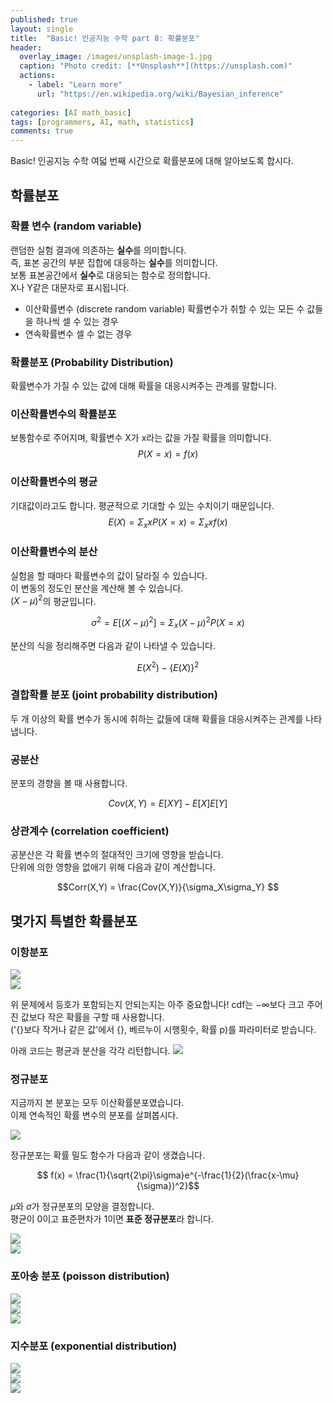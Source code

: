 ```yaml
---
published: true
layout: single
title:  "Basic! 인공지능 수학 part 8: 확률분포"
header:
  overlay_image: /images/unsplash-image-1.jpg
  caption: "Photo credit: [**Unsplash**](https://unsplash.com)"
  actions:
    - label: "Learn more"
      url: "https://en.wikipedia.org/wiki/Bayesian_inference"
      
categories: [AI math_basic]
tags: [programmers, AI, math, statistics]
comments: true
---
```


Basic! 인공지능 수학 여덟 번째 시간으로 확률분포에 대해 알아보도록 합시다. 

## 학률분포

### 확률 변수 (random variable)

랜덤한 실험 결과에 의존하는 **실수**를 의미합니다.  
즉, 표본 공간의 부분 집합에 대응하는 **실수**를 의미합니다.  
보통 표본공간에서 **실수**로 대응되는 함수로 정의합니다.  
X나 Y같은 대문자로 표시됩니다. 

* 이산확률변수 (discrete random variable)
    확률변수가 취할 수 있는 모든 수 값들을 하나씩 셀 수 있는 경우
* 연속확률변수 
    셀 수 없는 경우 

### 확률분포 (Probability Distribution)

확률변수가 가질 수 있는 값에 대해 확률을 대응시켜주는 관계를 말합니다. 

### 이산확률변수의 확률분포

보통함수로 주어지며, 확률변수 X가 x라는 값을 가질 확률을 의미합니다.  
$$P(X = x) = f(x)$$

### 이산확률변수의 평균
기대값이라고도 합니다. 평균적으로 기대할 수 있는 수치이기 때문입니다.  
$$E(X) = 	\Sigma_xxP(X = x) = \Sigma_xxf(x)$$

### 이산확률변수의 분산
실험을 할 때마다 확률변수의 값이 달라질 수 있습니다.  
이 변동의 정도인 분산을 계산해 볼 수 있습니다.  
$(X-\mu)^2$의 평균입니다.  

$$\sigma^2 = E[(X-\mu)^2] = \Sigma_x(X-\mu)^2P(X=x) $$

분산의 식을 정리해주면 다음과 같이 나타낼 수 있습니다. 

$$ E(X^2) - \{E(X)\}^2 $$

### 결합확률 분포 (joint probability distribution)

두 개 이상의 확률 변수가 동시에 취하는 값들에 대해 확률을 대응시켜주는 관계를 나타냅니다.

### 공분산 

분포의 경향을 볼 때 사용합니다.  

$$Cov(X,Y) = E[XY] - E[X]E[Y]$$

### 상관계수 (correlation coefficient)

공분산은 각 확률 변수의 절대적인 크기에 영향을 받습니다.   
단위에 의한 영향을 없애기 위해 다음과 같이 계산합니다.  

$$Corr(X,Y) = \frac{Cov(X,Y)}{\sigma_X\sigma_Y} $$

## 몇가지 특별한 확률분포

### 이항분포 

![](/images/2020-12/distribution/1.png)  
![](/images/2020-12/distribution/2.png)

위 문제에서 등호가 포함되는지 안되는지는 아주 중요합니다!
cdf는 $-\infty$보다 크고 주어진 값보다 작은 확률을 구할 때 사용합니다.  
('{}보다 작거나 같은 값'에서 {}, 베르누이 시행횟수, 확률 p)를 파라미터로 받습니다.

아래 코드는 평균과 분산을 각각 리턴합니다. 
![](/images/2020-12/distribution/3.png)  


### 정규분포  

지금까지 본 분포는 모두 이산확률분포였습니다.  
이제 연속적인 확률 변수의 분포를 살펴봅시다.  

![](/images/2020-12/distribution/4.png)  

정규분포는 확률 밀도 함수가 다음과 같이 생겼습니다.  

$$ f(x) = \frac{1}{\sqrt{2\pi}\sigma}e^{-\frac{1}{2}(\frac{x-\mu}{\sigma})^2}$$

$\mu$와 $\sigma$가 정규분포의 모양을 결정합니다.  
평균이 0이고 표준편차가 1이면 **표준 정규분포**라 합니다.

![](/images/2020-12/distribution/5.png)  
![](/images/2020-12/distribution/6.png)


### 포아송 분포 (poisson distribution)

![](/images/2020-12/distribution/7.png)  
![](/images/2020-12/distribution/8.png)  
![](/images/2020-12/distribution/9.png)


### 지수분포 (exponential distribution)

![](/images/2020-12/distribution/10.png)  
![](/images/2020-12/distribution/11.png)  
![](/images/2020-12/distribution/12.png)
